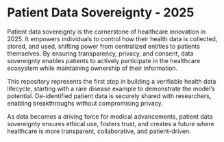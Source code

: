 # Patient Data Sovereignty - 2025  

Patient data sovereignty is the cornerstone of healthcare innovation in 2025. It empowers individuals to control how their health data is collected, stored, and used, shifting power from centralized entities to patients themselves. By ensuring transparency, privacy, and consent, data sovereignty enables patients to actively participate in the healthcare ecosystem while maintaining ownership of their information.  

This repository represents the first step in building a verifiable health data lifecycle, starting with a rare disease example to demonstrate the model’s potential. De-identified patient data is securely shared with researchers, enabling breakthroughs without compromising privacy.  

As data becomes a driving force for medical advancements, patient data sovereignty ensures ethical use, fosters trust, and creates a future where healthcare is more transparent, collaborative, and patient-driven.  
